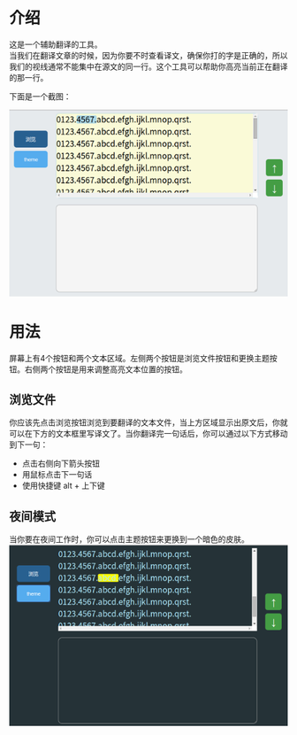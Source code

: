 # 介绍

这是一个辅助翻译的工具。  
当我们在翻译文章的时候，因为你要不时查看译文，确保你打的字是正确的，所以我们的视线通常不能集中在源文的同一行。这个工具可以帮助你高亮当前正在翻译的那一行。

下面是一个截图：

![example.png](./picture/example.png)  

# 用法

屏幕上有4个按钮和两个文本区域。左侧两个按钮是浏览文件按钮和更换主题按钮。右侧两个按钮是用来调整高亮文本位置的按钮。
 
## 浏览文件

你应该先点击浏览按钮浏览到要翻译的文本文件，当上方区域显示出原文后，你就可以在下方的文本框里写译文了。当你翻译完一句话后，你可以通过以下方式移动到下一句：
- 点击右侧向下箭头按钮
- 用鼠标点击下一句话
- 使用快捷键 alt + 上下键

## 夜间模式

当你要在夜间工作时，你可以点击主题按钮来更换到一个暗色的皮肤。
![example.png](./picture/nightmode.png)  
